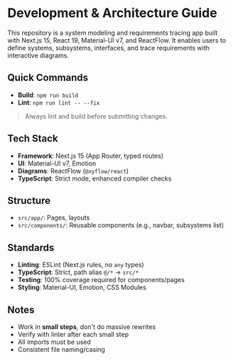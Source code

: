 # Development & Architecture Guide

This repository is a system modeling and requirements tracing app built with Next.js 15, React 19, Material-UI v7, and ReactFlow. It enables users to define systems, subsystems, interfaces, and trace requirements with interactive diagrams.

## Quick Commands

- **Build**: `npm run build`
- **Lint**: `npm run lint -- --fix`

> Always lint and build before submitting changes.

## Tech Stack

- **Framework**: Next.js 15 (App Router, typed routes)
- **UI**: Material-UI v7, Emotion
- **Diagrams**: ReactFlow (`@xyflow/react`)
- **TypeScript**: Strict mode, enhanced compiler checks

## Structure

- `src/app/`: Pages, layouts
- `src/components/`: Reusable components (e.g., navbar, subsystems list)

## Standards

- **Linting**: ESLint (Next.js rules, no `any` types)
- **TypeScript**: Strict, path alias `@/*` → `src/*`
- **Testing**: 100% coverage required for components/pages
- **Styling**: Material-UI, Emotion, CSS Modules

## Notes

- Work in **small steps**, don't do massive rewrites
- Verify with linter after each small step
- All imports must be used
- Consistent file naming/casing
